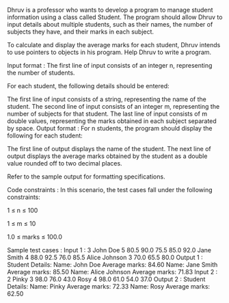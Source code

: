 Dhruv is a professor who wants to develop a program to manage student information using a class called Student. The program should allow Dhruv to input details about multiple students, such as their names, the number of subjects they have, and their marks in each subject. 



To calculate and display the average marks for each student, Dhruv intends to use pointers to objects in his program. Help Dhruv to write a program.

Input format :
The first line of input consists of an integer n, representing the number of students.

For each student, the following details should be entered:

The first line of input consists of a string, representing the name of the student.
The second line of input consists of an integer m, representing the number of subjects for that student.
The last line of input consists of m double values, representing the marks obtained in each subject separated by space.
Output format :
For n students, the program should display the following for each student:

The first line of output displays the name of the student.
The next line of output displays the average marks obtained by the student as a double value rounded off to two decimal places.


Refer to the sample output for formatting specifications.

Code constraints :
In this scenario, the test cases fall under the following constraints:

1 ≤ n ≤ 100

1 ≤ m ≤ 10

1.0 ≤ marks ≤ 100.0

Sample test cases :
Input 1 :
3
John Doe
5
80.5 90.0 75.5 85.0 92.0
Jane Smith
4
88.0 92.5 76.0 85.5
Alice Johnson
3
70.0 65.5 80.0
Output 1 :
Student Details:
Name: John Doe
Average marks: 84.60
Name: Jane Smith
Average marks: 85.50
Name: Alice Johnson
Average marks: 71.83
Input 2 :
2
Pinky 
3 
98.0 76.0 43.0
Rosy
4
98.0 61.0 54.0 37.0
Output 2 :
Student Details:
Name: Pinky 
Average marks: 72.33
Name: Rosy
Average marks: 62.50
